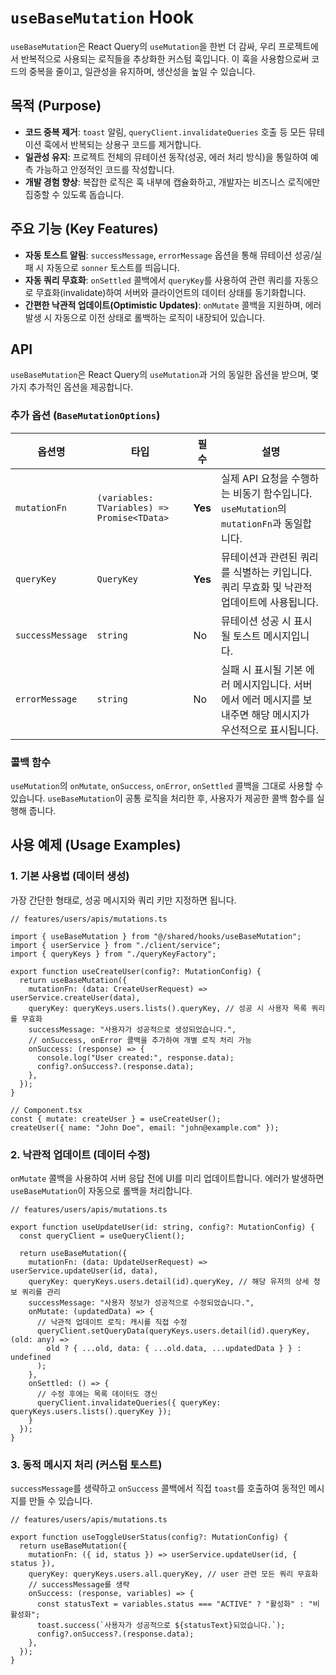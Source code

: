 # `useBaseMutation` Hook

`useBaseMutation`은 React Query의 `useMutation`을 한번 더 감싸, 우리 프로젝트에서 반복적으로 사용되는 로직들을 추상화한 커스텀 훅입니다. 이 훅을 사용함으로써 코드의 중복을 줄이고, 일관성을 유지하며, 생산성을 높일 수 있습니다.

## 목적 (Purpose)

- **코드 중복 제거**: `toast` 알림, `queryClient.invalidateQueries` 호출 등 모든 뮤테이션 훅에서 반복되는 상용구 코드를 제거합니다.
- **일관성 유지**: 프로젝트 전체의 뮤테이션 동작(성공, 에러 처리 방식)을 통일하여 예측 가능하고 안정적인 코드를 작성합니다.
- **개발 경험 향상**: 복잡한 로직은 훅 내부에 캡슐화하고, 개발자는 비즈니스 로직에만 집중할 수 있도록 돕습니다.

## 주요 기능 (Key Features)

- **자동 토스트 알림**: `successMessage`, `errorMessage` 옵션을 통해 뮤테이션 성공/실패 시 자동으로 `sonner` 토스트를 띄웁니다.
- **자동 쿼리 무효화**: `onSettled` 콜백에서 `queryKey`를 사용하여 관련 쿼리를 자동으로 무효화(invalidate)하여 서버와 클라이언트의 데이터 상태를 동기화합니다.
- **간편한 낙관적 업데이트(Optimistic Updates)**: `onMutate` 콜백을 지원하며, 에러 발생 시 자동으로 이전 상태로 롤백하는 로직이 내장되어 있습니다.

## API

`useBaseMutation`은 React Query의 `useMutation`과 거의 동일한 옵션을 받으며, 몇 가지 추가적인 옵션을 제공합니다.

### 추가 옵션 (`BaseMutationOptions`)

| 옵션명 | 타입 | 필수 | 설명 |
| --- | --- | --- | --- |
| `mutationFn` | `(variables: TVariables) => Promise<TData>` | **Yes** | 실제 API 요청을 수행하는 비동기 함수입니다. `useMutation`의 `mutationFn`과 동일합니다. |
| `queryKey` | `QueryKey` | **Yes** | 뮤테이션과 관련된 쿼리를 식별하는 키입니다. 쿼리 무효화 및 낙관적 업데이트에 사용됩니다. |
| `successMessage` | `string` | No | 뮤테이션 성공 시 표시될 토스트 메시지입니다. |
| `errorMessage` | `string` | No | 실패 시 표시될 기본 에러 메시지입니다. 서버에서 에러 메시지를 보내주면 해당 메시지가 우선적으로 표시됩니다. |

### 콜백 함수

`useMutation`의 `onMutate`, `onSuccess`, `onError`, `onSettled` 콜백을 그대로 사용할 수 있습니다. `useBaseMutation`이 공통 로직을 처리한 후, 사용자가 제공한 콜백 함수를 실행해 줍니다.

## 사용 예제 (Usage Examples)

### 1. 기본 사용법 (데이터 생성)

가장 간단한 형태로, 성공 메시지와 쿼리 키만 지정하면 됩니다.

```tsx
// features/users/apis/mutations.ts

import { useBaseMutation } from "@/shared/hooks/useBaseMutation";
import { userService } from "./client/service";
import { queryKeys } from "./queryKeyFactory";

export function useCreateUser(config?: MutationConfig) {
  return useBaseMutation({
    mutationFn: (data: CreateUserRequest) => userService.createUser(data),
    queryKey: queryKeys.users.lists().queryKey, // 성공 시 사용자 목록 쿼리를 무효화
    successMessage: "사용자가 성공적으로 생성되었습니다.",
    // onSuccess, onError 콜백을 추가하여 개별 로직 처리 가능
    onSuccess: (response) => {
      console.log("User created:", response.data);
      config?.onSuccess?.(response.data);
    },
  });
}

// Component.tsx
const { mutate: createUser } = useCreateUser();
createUser({ name: "John Doe", email: "john@example.com" });
```

### 2. 낙관적 업데이트 (데이터 수정)

`onMutate` 콜백을 사용하여 서버 응답 전에 UI를 미리 업데이트합니다. 에러가 발생하면 `useBaseMutation`이 자동으로 롤백을 처리합니다.

```tsx
// features/users/apis/mutations.ts

export function useUpdateUser(id: string, config?: MutationConfig) {
  const queryClient = useQueryClient();

  return useBaseMutation({
    mutationFn: (data: UpdateUserRequest) => userService.updateUser(id, data),
    queryKey: queryKeys.users.detail(id).queryKey, // 해당 유저의 상세 정보 쿼리를 관리
    successMessage: "사용자 정보가 성공적으로 수정되었습니다.",
    onMutate: (updatedData) => {
      // 낙관적 업데이트 로직: 캐시를 직접 수정
      queryClient.setQueryData(queryKeys.users.detail(id).queryKey, (old: any) =>
        old ? { ...old, data: { ...old.data, ...updatedData } } : undefined
      );
    },
    onSettled: () => {
      // 수정 후에는 목록 데이터도 갱신
      queryClient.invalidateQueries({ queryKey: queryKeys.users.lists().queryKey });
    }
  });
}
```

### 3. 동적 메시지 처리 (커스텀 토스트)

`successMessage`를 생략하고 `onSuccess` 콜백에서 직접 `toast`를 호출하여 동적인 메시지를 만들 수 있습니다.

```tsx
// features/users/apis/mutations.ts

export function useToggleUserStatus(config?: MutationConfig) {
  return useBaseMutation({
    mutationFn: ({ id, status }) => userService.updateUser(id, { status }),
    queryKey: queryKeys.users.all.queryKey, // user 관련 모든 쿼리 무효화
    // successMessage를 생략
    onSuccess: (response, variables) => {
      const statusText = variables.status === "ACTIVE" ? "활성화" : "비활성화";
      toast.success(`사용자가 성공적으로 ${statusText}되었습니다.`);
      config?.onSuccess?.(response.data);
    },
  });
}
```
